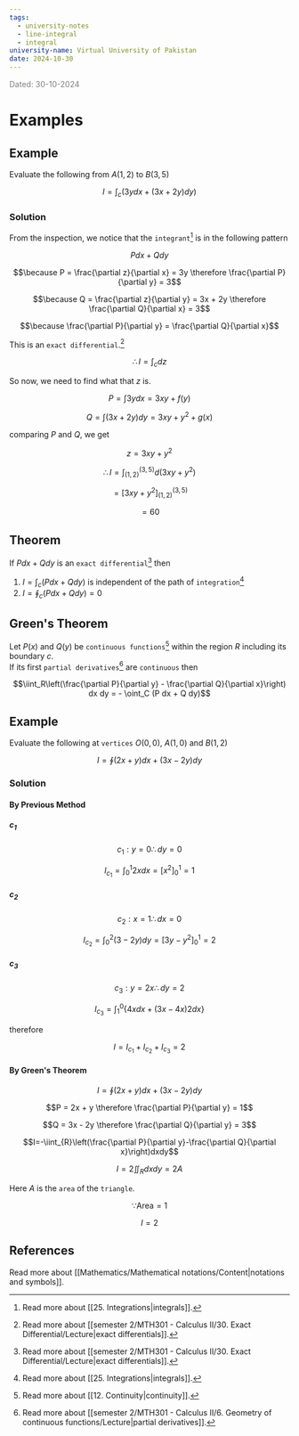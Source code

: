```yaml
---
tags:
  - university-notes
  - line-integral
  - integral
university-name: Virtual University of Pakistan
date: 2024-10-30
---
```


<span style="color: gray;">Dated: 30-10-2024</span>

# Examples

## Example

Evaluate the following from $A(1, 2)$ to $B(3, 5)$  

$$I = \int_c(3ydx + (3x + 2y)dy)$$

### Solution

From the inspection, we notice that the `integrant`[^1] is in the following pattern

$$P dx + Q dy$$

$$\because P = \frac{\partial z}{\partial x} = 3y \therefore \frac{\partial P}{\partial y} = 3$$

$$\because Q = \frac{\partial z}{\partial y} = 3x + 2y \therefore \frac{\partial Q}{\partial x} = 3$$

$$\because \frac{\partial P}{\partial y} = \frac{\partial Q}{\partial x}$$

This is an `exact differential`.[^2]  

$$\therefore I = \int_c dz$$

So now, we need to find what that $z$ is.  

$$P = \int 3y dx = 3xy + f(y)$$

$$Q = \int (3x + 2y) dy = 3xy + y^2 + g(x)$$

comparing $P$ and $Q$, we get  

$$z = 3xy + y^2$$

$$\therefore I = \int_{(1, 2)}^{(3, 5)} d (3xy + y^2)$$

$$= \left[3xy + y^2\right]^{(3, 5)}_{(1, 2)}$$

$$= 60$$

## Theorem

If $P dx + Q dy$ is an `exact differential`[^2] then

1. $I = \int_c (Pdx + Qdy)$ is independent of the path of `integration`[^1]
2. $I = \oint_c (Pdx + Qdy) = 0$

## Green's Theorem

Let $P(x)$ and $Q(y)$ be `continuous functions`[^3] within the region $R$ including its boundary $c$.  
If its first `partial derivatives`[^4] are `continuous` then  

$$\iint_R\left(\frac{\partial P}{\partial y} - \frac{\partial Q}{\partial x}\right) dx dy = - \oint_C (P dx + Q dy)$$

## Example

Evaluate the following at `vertices` $O(0, 0)$, $A(1, 0)$ and $B(1, 2)$  

$$I = \oint (2x + y)dx + (3x - 2y)dy$$

### Solution

#### By Previous Method

##### $c_1$

$$c_1 : y = 0 \therefore dy = 0$$

$$I_{c_1}=\int_{0}^{1}2xdx=\left[x^{2}\right]_{0}^{1}=1$$

##### $c_2$

$$c_2 : x = 1 \therefore dx = 0$$

$$I_{c_2}=\int_{0}^{2}(3-2y)dy=\left[3y-y^{2}\right]_{0}^{1}=2$$

##### $c_3$

$$c_3 : y = 2x \therefore dy = 2$$

$$I_{c_3}=\int_{1}^{0}\{4xdx+(3x-4x)2dx\}$$

therefore  

$$I = I_{c_1} + I_{c_2} + I_{c_3} = 2$$

#### By Green's Theorem

$$I = \oint (2x + y)dx + (3x - 2y)dy$$

$$P = 2x + y \therefore \frac{\partial P}{\partial y} = 1$$

$$Q = 3x - 2y \therefore \frac{\partial Q}{\partial y} = 3$$

$$I=-\iint_{R}\left(\frac{\partial P}{\partial y}-\frac{\partial Q}{\partial x}\right)dxdy$$

$$I = 2 \iint_R dxdy = 2 A$$

Here $A$ is the `area` of the `triangle`.  

$$\because \text{Area} = 1$$

$$I = 2$$

## References

Read more about [[Mathematics/Mathematical notations/Content|notations and symbols]].

[^1]: Read more about [[25. Integrations|integrals]].
[^2]: Read more about [[semester 2/MTH301 - Calculus II/30. Exact Differential/Lecture|exact differentials]].
[^3]: Read more about [[12. Continuity|continuity]].
[^4]: Read more about [[semester 2/MTH301 - Calculus II/6. Geometry of continuous functions/Lecture|partial derivatives]].